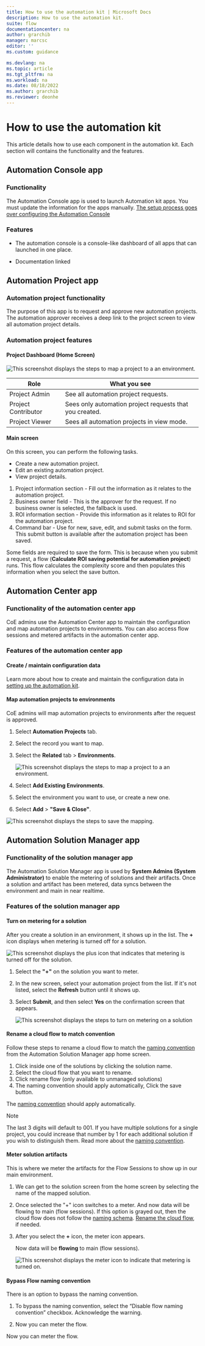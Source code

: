 ```yaml
---
title: How to use the automation kit | Microsoft Docs
description: How to use the automation kit.
suite: flow
documentationcenter: na
author: grarchib
manager: marcsc
editor: ''
ms.custom: guidance

ms.devlang: na
ms.topic: article
ms.tgt_pltfrm: na
ms.workload: na
ms.date: 08/18/2022
ms.author: grarchib
ms.reviewer: deonhe
---
```


# How to use the automation kit

This article details how to use each component in the automation kit. Each section will contains the functionality and the features.

## Automation Console app

### Functionality

The Automation Console app is used to launch Automation kit apps. You must update the information for the apps manually. [The setup process goes over configuring the Automation Console](./configure-automation-coe.md#console-configuration)

### Features

- The automation console is a console-like dashboard of all apps that can launched in one place.

- Documentation linked <!--todo: what's this for?-->

## Automation Project app

### Automation project functionality

The purpose of this app is to request and approve new automation projects. The automation approver receives a deep link to the project screen to view all automation project details.

### Automation project features

#### Project Dashboard (Home Screen)

![This screenshot displays the steps to map a project to a an environment.](media/AutomationProjectApp1.png)

| **Role**            | **What you see**                                          |
|---------------------|-----------------------------------------------------------|
| Project Admin       | See all automation project requests.                          |
| Project Contributor | Sees only automation project requests that you created.|
| Project Viewer      | Sees all automation projects in view mode.       |

#### Main screen

On this screen, you can perform the following tasks.

- Create a new automation project.
- Edit an existing automation project.
- View project details.

1. Project information section - Fill out the information as it relates to the automation project.
1. Business owner field - This is the approver for the request. If no business owner is selected, the fallback is used.
1. ROI information section - Provide this information as it relates to ROI for the automation project.
1. Command bar - Use for new, save, edit, and submit tasks on the form. This submit button is available after the automation project has been saved.

Some fields are required to save the form. This is because when you submit a request, a flow (**Calculate ROI saving potential for automation project**) runs. This flow calculates the complexity score and then populates this information when you select the save button.

## Automation Center app

### Functionality of the automation center app

CoE admins use the Automation Center app to maintain the configuration and map automation projects to environments. You can also access flow sessions and metered artifacts in the automation center app.

### Features of the automation center app

#### Create / maintain configuration data

Learn more about how to create and maintain the configuration data in [setting up the automation kit](./configure-automation-kit.md).

#### Map automation projects to environments

CoE admins will map automation projects to environments after the request is approved.

1. Select **Automation Projects** tab.
1. Select the record you want to map.
1. Select the **Related** tab > **Environments**.

   ![This screenshot displays the steps to map a project to a an environment.](media/af754212087c3a3530a7482a5ac2a810.png)

1. Select **Add Existing Environments**.
1. Select the environment you want to use, or create a new one.
1. Select **Add** > **"Save & Close"**.

![This screenshot displays the steps to save the mapping.](media/74cb8d1d0475c2006e750aee1428749f.png)
<!--todo: steps seems missing or screens needs to be updated-->

## Automation Solution Manager app

### Functionality of the solution manager app

The Automation Solution Manager app is used by **System Admins (System Administrator)** to enable the metering of solutions and their artifacts. Once a solution and artifact has been metered, data syncs between the environment and main in near realtime.

### Features  of the solution manager app

#### Turn on metering for a solution

After you create a solution in an environment, it shows up in the list. The **+** icon displays when metering is turned off for a solution.

![This screenshot displays the plus icon that indicates that metering is turned off for the solution.](media/ea263020f2637ad732cbe0bdac828036.png)

1. Select the **"+"** on the solution you want to meter.
1. In the new screen, select your automation project from the list. If it's not listed, select the **Refresh** button until it shows up.
1. Select **Submit**, and then select **Yes** on the confirmation screen that appears.

   ![This screenshot displays the steps to turn on metering on a solution](media/f9ec18f8d7d6d717066862f7c3aa693f.png)

#### Rename a cloud flow to match convention

Follow these steps to rename a cloud flow to match the [naming convention](./test-end-to-end.md#cloud-flows-must-follow-specific-naming-convention-before-they-can-be-used-for-metering) from the Automation Solution Manager app home screen.

1.	Click inside one of the solutions by clicking the solution name.
1.	Select the cloud flow that you want to rename.
1.	Click rename flow (only available to unmanaged solutions)
1.	The naming convention should apply automatically, Click the save button.


   The [naming convention](./test-end-to-end.md#cloud-flows-must-follow-specific-naming-convention-before-they-can-be-used-for-metering) should apply automatically.



>[!NOTE]
The last 3 digits will default to 001. If you have multiple solutions for a single project, you could increase that number by 1 for each additional solution if you wish to distinguish them. Read more about the [naming convention](./test-end-to-end.md#cloud-flows-must-follow-specific-naming-convention-before-they-can-be-used-for-metering).

#### Meter solution artifacts

<!--todo: I don't understand this. please clarify.-->
This is where we meter the artifacts for the Flow Sessions to show up in our main environment.

1.	We can get to the solution screen from the home screen by selecting the name of the mapped solution.

1. Once selected the "+" icon switches to a meter. And now data will be flowing to main (flow sessions). If this option is grayed out, then the cloud flow does not follow the [naming schema](./test-end-to-end.md#cloud-flows-must-follow-specific-naming-convention-before-they-can-be-used-for-metering). [Rename the cloud flow](#rename-a-cloud-flow-to-match-convention), if needed.


1. After you select the **+** icon, the meter icon appears.

   Now data will be **flowing** to main (flow sessions).

   ![This screenshot displays the meter icon to indicate that metering is turned on.](media/5c2fb7dbc19bec6e4708466c2afa890b.png)

#### Bypass Flow naming convention

There is an option to bypass the naming convention.

1.	To bypass the naming convention, select the “Disable flow naming convention” checkbox. Acknowledge the warning.

2.	Now you can meter the flow.

Now you can meter the flow.
